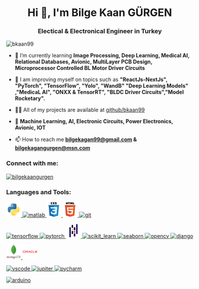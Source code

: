 <h1 align="center">Hi 👋, I'm Bilge Kaan GÜRGEN</h1>
<h3 align="center">Electical & Electronical Engineer in Turkey</h3>

<p align="left"> <img src="https://komarev.com/ghpvc/?username=bkaan99&label=Profile%20views&color=0e75b6&style=flat" alt="bkaan99" /> </p>

- 🌱 I’m currently learning **Image Processing, Deep Learning, Medical AI, Relational Databases, Avionic, MultiLayer PCB Design, Microprocessor Controlled BL Motor Driver Circuits**

- 🎄 I am improving myself on topics such as **"ReactJs-NextJs", "PyTorch", "TensorFlow", "Yolo", "WandB" "Deep Learning Models" ,"MedicaL AI", "ONXX & TensorRT", "BLDC Driver Circuits","Model Rocketary".** 

- 👨‍💻 All of my projects are available at [github/bkaan99](https://github.com/bkaan99)

- 💬 **Machine Learning, AI, Electronic Circuits, Power Electronics, Avionic, IOT**

- 📫 How to reach me **bilgekagan99@gmail.com & bilgekagangurgen@msn.com**

<h3 align="left">Connect with me:</h3>
<p align="left">
<a href="https://linkedin.com/in/bilgekaangurgen" target="blank"><img align="center" src="https://raw.githubusercontent.com/rahuldkjain/github-profile-readme-generator/master/src/images/icons/Social/linked-in-alt.svg" alt="bilgekaangurgen" height="30" width="40" /></a>
</p>

<h3 align="left">Languages and Tools:</h3>

<p alt="languages">  <a href="https://www.python.org" target="_blank" rel="noreferrer"> <img src="https://raw.githubusercontent.com/devicons/devicon/master/icons/python/python-original.svg" alt="python" width="40" height="40"/> </a>
 <a href="https://www.mathworks.com/" target="_blank" rel="noreferrer"> <img src="https://upload.wikimedia.org/wikipedia/commons/2/21/Matlab_Logo.png" alt="matlab" width="40" height="40"/> </a>
 <a href="https://www.w3schools.com/css/" target="_blank" rel="noreferrer"> <img src="https://raw.githubusercontent.com/devicons/devicon/master/icons/css3/css3-original-wordmark.svg" alt="css3" width="40" height="40"/> </a>
 <a href="https://www.w3.org/html/" target="_blank" rel="noreferrer"> <img src="https://raw.githubusercontent.com/devicons/devicon/master/icons/html5/html5-original-wordmark.svg" alt="html5" width="40" height="40"/> </a>  
 <a href="https://git-scm.com/" target="_blank" rel="noreferrer"> <img src="https://www.vectorlogo.zone/logos/git-scm/git-scm-icon.svg" alt="git" width="40" height="40"/> </a></p>
 

<p alt="framework">  <a href="https://www.tensorflow.org" target="_blank" rel="noreferrer"> <img src="https://www.vectorlogo.zone/logos/tensorflow/tensorflow-icon.svg" alt="tensorflow" width="40" height="40"/> </a>
<a href="https://pytorch.org/" target="_blank" rel="noreferrer"> <img src="https://www.vectorlogo.zone/logos/pytorch/pytorch-icon.svg" alt="pytorch" width="40" height="40"/> </a>
<a href="https://pandas.pydata.org/" target="_blank" rel="noreferrer"> <img src="https://raw.githubusercontent.com/devicons/devicon/2ae2a900d2f041da66e950e4d48052658d850630/icons/pandas/pandas-original.svg" alt="pandas" width="40" height="40"/> </a>  <a href="https://scikit-learn.org/" target="_blank" rel="noreferrer"> <img src="https://upload.wikimedia.org/wikipedia/commons/0/05/Scikit_learn_logo_small.svg" alt="scikit_learn" width="40" height="40"/> </a> <a href="https://seaborn.pydata.org/" target="_blank" rel="noreferrer"> <img src="https://seaborn.pydata.org/_images/logo-mark-lightbg.svg" alt="seaborn" width="40" height="40"/> </a>
 <a href="https://opencv.org/" target="_blank" rel="noreferrer"> <img src="https://www.vectorlogo.zone/logos/opencv/opencv-icon.svg" alt="opencv" width="40" height="40"/> </a><a href="https://www.djangoproject.com/" target="_blank" rel="noreferrer"> <img src="https://cdn.worldvectorlogo.com/logos/django.svg" alt="django" width="40" height="40"/> </a>     </p>

<a href="https://www.mongodb.com/" target="_blank" rel="noreferrer"> <img src="https://raw.githubusercontent.com/devicons/devicon/master/icons/mongodb/mongodb-original-wordmark.svg" alt="mongodb" width="40" height="40"/> </a><a href="https://www.oracle.com/" target="_blank" rel="noreferrer"> <img src="https://raw.githubusercontent.com/devicons/devicon/master/icons/oracle/oracle-original.svg" alt="oracle" width="40" height="40"/> </a>


<p> 
<a href="https://code.visualstudio.com" target="_blank" rel="noreferrer"> <img src="https://raw.githubusercontent.com/bestofjs/bestofjs-webui/master/public/logos/vscode.svg" alt="vscode" width="40" height="50"/> </a>
<a href="https://jupyter.org" target="_blank" rel="noreferrer"> <img src="https://upload.wikimedia.org/wikipedia/commons/3/38/Jupyter_logo.svg" alt="jupiter" width="40" height="50"/> </a>
<a href="https://www.jetbrains.com/pycharm" target="_blank" rel="noreferrer"> <img src="https://camo.githubusercontent.com/f9480f7f70321eec82d7b37522a25bc8340484a09e8b52b4eb5ea4cba18a9309/68747470733a2f2f69636f6e67722e616d2f64657669636f6e2f7079636861726d2d6f726967696e616c2d776f72646d61726b2e7376673f73697a653d31323826636f6c6f723d63757272656e74436f6c6f72" alt="pycharm" width="70" height="60"/> </a>






<a href="https://www.arduino.cc/" target="_blank" rel="noreferrer"> <img src="https://cdn.worldvectorlogo.com/logos/arduino-1.svg" alt="arduino" width="40" height="40"/> </a> </p>

